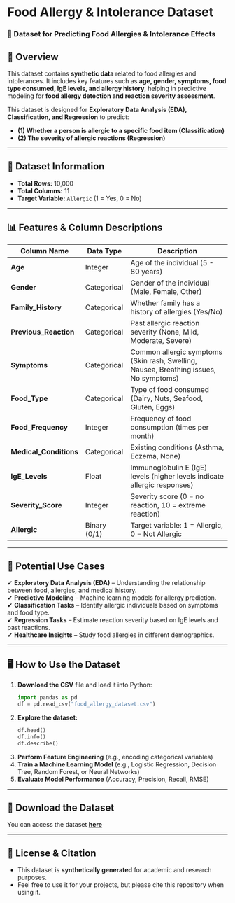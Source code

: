 # **Food Allergy & Intolerance Dataset**
### **📂 Dataset for Predicting Food Allergies & Intolerance Effects**

## **📌 Overview**
This dataset contains **synthetic data** related to food allergies and intolerances. It includes key features such as **age, gender, symptoms, food type consumed, IgE levels, and allergy history**, helping in predictive modeling for **food allergy detection and reaction severity assessment**.

This dataset is designed for **Exploratory Data Analysis (EDA), Classification, and Regression** to predict:
- **(1) Whether a person is allergic to a specific food item (Classification)**
- **(2) The severity of allergic reactions (Regression)**

---

## **📑 Dataset Information**
- **Total Rows:** 10,000
- **Total Columns:** 11
- **Target Variable:** `Allergic` (1 = Yes, 0 = No)

---

## **📊 Features & Column Descriptions**
| Column Name           | Data Type   | Description |
|----------------------|------------|-------------|
| **Age**             | Integer     | Age of the individual (5 - 80 years) |
| **Gender**          | Categorical | Gender of the individual (Male, Female, Other) |
| **Family_History**  | Categorical | Whether family has a history of allergies (Yes/No) |
| **Previous_Reaction** | Categorical | Past allergic reaction severity (None, Mild, Moderate, Severe) |
| **Symptoms**        | Categorical | Common allergic symptoms (Skin rash, Swelling, Nausea, Breathing issues, No symptoms) |
| **Food_Type**       | Categorical | Type of food consumed (Dairy, Nuts, Seafood, Gluten, Eggs) |
| **Food_Frequency**  | Integer     | Frequency of food consumption (times per month) |
| **Medical_Conditions** | Categorical | Existing conditions (Asthma, Eczema, None) |
| **IgE_Levels**      | Float       | Immunoglobulin E (IgE) levels (higher levels indicate allergic responses) |
| **Severity_Score**  | Integer     | Severity score (0 = no reaction, 10 = extreme reaction) |
| **Allergic**        | Binary (0/1) | Target variable: 1 = Allergic, 0 = Not Allergic |

---

## **📌 Potential Use Cases**
✔ **Exploratory Data Analysis (EDA)** – Understanding the relationship between food, allergies, and medical history.  
✔ **Predictive Modeling** – Machine learning models for allergy prediction.  
✔ **Classification Tasks** – Identify allergic individuals based on symptoms and food type.  
✔ **Regression Tasks** – Estimate reaction severity based on IgE levels and past reactions.  
✔ **Healthcare Insights** – Study food allergies in different demographics.

---

## **🖥️ How to Use the Dataset**
1. **Download the CSV** file and load it into Python:
   ```python
   import pandas as pd
   df = pd.read_csv("food_allergy_dataset.csv")
   ```
2. **Explore the dataset:**
   ```python
   df.head()
   df.info()
   df.describe()
   ```
3. **Perform Feature Engineering** (e.g., encoding categorical variables)
4. **Train a Machine Learning Model** (e.g., Logistic Regression, Decision Tree, Random Forest, or Neural Networks)
5. **Evaluate Model Performance** (Accuracy, Precision, Recall, RMSE)

---

## **📂 Download the Dataset**
You can access the dataset **[here](https://github.com/your-username/food-allergy-dataset/blob/main/food_allergy_dataset.csv)** 

---

## **📜 License & Citation**
- This dataset is **synthetically generated** for academic and research purposes.
- Feel free to use it for your projects, but please cite this repository when using it.
